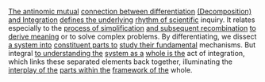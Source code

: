 
[The antinomic mutual](2/2/2/1/_Organic-Inorganic) [connection between differentiation](1/1/3/2/2/3/2/2/.Differentiation) [(Decomposition) and Integration](1/1/3/2/3/_Decomposition-Integration) [defines the underlying](1/1/_Intrinsic-Extrinsic) [rhythm of scientific](2/3/2/3/1/.Sciences) inquiry. It relates especially to the [process of simplification](1/3/1/2/3/3/1/2/3/2/.Reduction) [and subsequent recombination](2/1/1/2/2/2/_Reproduction-Continuation) [to derive meaning](1/1/3/2/1/.Derivation) or to solve complex problems. By differentiating, we dissect [a system into](1/1/3/3/1/3/1/.System) [constituent parts to](1/1/3/1/2/2/_Whole-Parts) [study their fundamental](1/1/3/1/1/1/1/3/.Fundamental) mechanisms. But integral [to understanding the](2/2/1/1/3/2/.Understanding) [system as a](1/1/3/3/1/3/1/.System) [whole is the](1/2/1/1/3/3/3/3/.Whole) act of integration, which links these separated elements back together, illuminating the [interplay of the](1/3/1/3/1/3/_Interaction-Isolation) [parts within the](1/3/_Whole-Parts) [framework of the](3/1/1/2/2/2/2/2/2/2/.Frameworks) whole.

